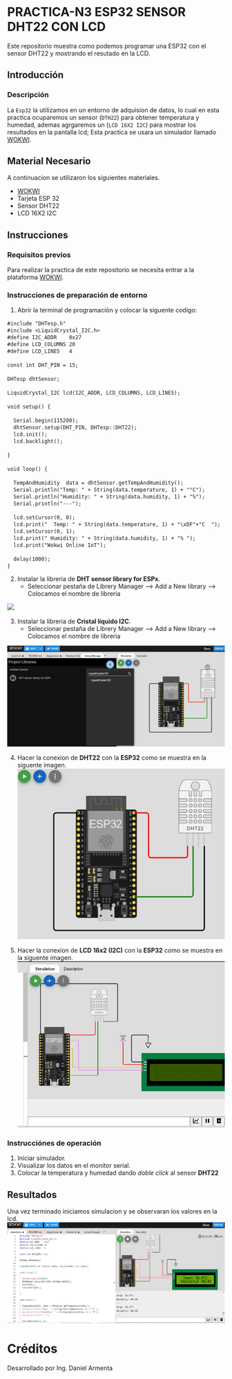 # PRACTICA-N3 ESP32 SENSOR DHT22 CON LCD
Este repositorio muestra como podemos programar una ESP32 con el sensor DHT22 y mostrando el resutado en la LCD.

## Introducción

### Descripción

La ```Esp32``` la utilizamos en un entorno de adquision de datos, lo cual en esta practica ocuparemos un sensor (```DTH22```) para obtener temperatura y humedad, ademas agrgaremos un (```LCD 16X2 I2C```) para mostrar los resultados en la pantalla lcd; Esta practica se usara un simulador llamado [WOKWI](https://wokwi.com/).


## Material Necesario

A continuacion se utilizaron los siguientes materiales.

- [WOKWI](https://https://wokwi.com/)
- Tarjeta ESP 32
- Sensor DHT22
- LCD 16X2 I2C


## Instrucciones

### Requisitos previos

Para realizar la practica de este repositorio se necesita entrar a la plataforma [WOKWI](https://https://wokwi.com/).


### Instrucciones de preparación de entorno 

1. Abrir la terminal de programación y colocar la siguente codigo:

```
#include "DHTesp.h"
#include <LiquidCrystal_I2C.h>
#define I2C_ADDR    0x27
#define LCD_COLUMNS 20
#define LCD_LINES   4

const int DHT_PIN = 15;

DHTesp dhtSensor;

LiquidCrystal_I2C lcd(I2C_ADDR, LCD_COLUMNS, LCD_LINES);

void setup() {

  Serial.begin(115200);
  dhtSensor.setup(DHT_PIN, DHTesp::DHT22);
  lcd.init();
  lcd.backlight();

}

void loop() {

  TempAndHumidity  data = dhtSensor.getTempAndHumidity();
  Serial.println("Temp: " + String(data.temperature, 1) + "°C");
  Serial.println("Humidity: " + String(data.humidity, 1) + "%");
  Serial.println("---");
  
  lcd.setCursor(0, 0);
  lcd.print("  Temp: " + String(data.temperature, 1) + "\xDF"+"C  ");
  lcd.setCursor(0, 1);
  lcd.print(" Humidity: " + String(data.humidity, 1) + "% ");
  lcd.print("Wokwi Online IoT");

  delay(1000);
}
```


2. Instalar la libreria de **DHT sensor library for ESPx**. 
   - Seleccionar pestaña de Librery Manager --> Add a New library --> Colocamos el nombre de libreria 

![](https://github.com/DanielX834/PRACTICA-N3/assets/154008369/eeb00235-c4b1-4026-846e-a70497d3224a)


3. Instalar la libreria de **Cristal líquido I2C**. 
   - Seleccionar pestaña de Librery Manager --> Add a New library --> Colocamos el nombre de libreria
   
![](https://github.com/DanielX834/PRACTICA-N3/blob/main/2LibreriaL2C.jpg?raw=true)

 4. Hacer la conexion de **DHT22** con la **ESP32** como se muestra en la siguente imagen.
![](https://github.com/DanielX834/PRACTICA-N3/blob/main/3Conexion.jpg?raw=true)

 5. Hacer la conexion de **LCD 16x2 (I2C)** con la **ESP32** como se muestra en la siguente imagen.
![](https://github.com/DanielX834/PRACTICA-N3/blob/main/3ConexionL2C.jpg?raw=true)

### Instrucciónes de operación

1. Iniciar simulador.
2. Visualizar los datos en el monitor serial.
3. Colocar la temperatura y humedad dando *doble click* al sensor **DHT22** 

## Resultados

Una vez terminado iniciamos simulacion y se observaran los valores en la lcd.
![](https://github.com/DanielX834/PRACTICA-N3/blob/main/4Resultados.jpg?raw=true)

# Créditos
Desarrollado por Ing. Daniel Armenta


